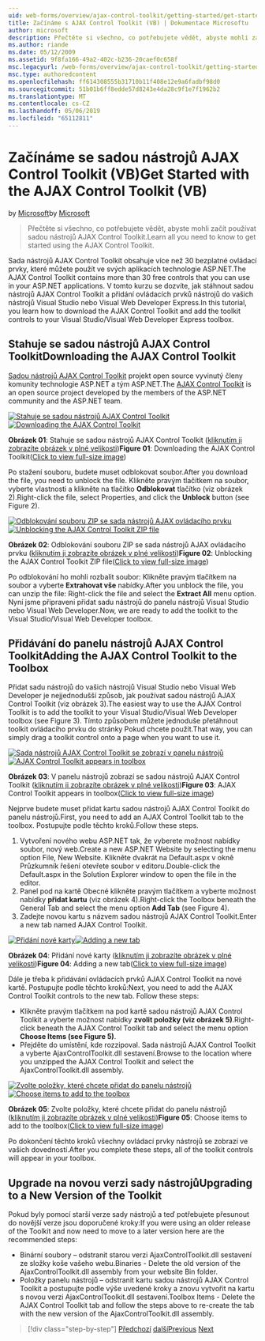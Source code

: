 ```yaml
---
uid: web-forms/overview/ajax-control-toolkit/getting-started/get-started-with-the-ajax-control-toolkit-vb
title: Začínáme s AJAX Control Toolkit (VB) | Dokumentace Microsoftu
author: microsoft
description: Přečtěte si všechno, co potřebujete vědět, abyste mohli začít používat sadou nástrojů AJAX Control Toolkit.
ms.author: riande
ms.date: 05/12/2009
ms.assetid: 9f8fa166-49a2-402c-b236-20caef0c658f
msc.legacyurl: /web-forms/overview/ajax-control-toolkit/getting-started/get-started-with-the-ajax-control-toolkit-vb
msc.type: authoredcontent
ms.openlocfilehash: ff614308555b31710b11f408e12e9a6fadbf98d0
ms.sourcegitcommit: 51b01b6ff8edde57d8243e4da28c9f1e7f1962b2
ms.translationtype: MT
ms.contentlocale: cs-CZ
ms.lasthandoff: 05/06/2019
ms.locfileid: "65112811"
---
```

# <a name="get-started-with-the-ajax-control-toolkit-vb"></a><span data-ttu-id="4e7c0-103">Začínáme se sadou nástrojů AJAX Control Toolkit (VB)</span><span class="sxs-lookup"><span data-stu-id="4e7c0-103">Get Started with the AJAX Control Toolkit (VB)</span></span>

<span data-ttu-id="4e7c0-104">by [Microsoft](https://github.com/microsoft)</span><span class="sxs-lookup"><span data-stu-id="4e7c0-104">by [Microsoft](https://github.com/microsoft)</span></span>

> <span data-ttu-id="4e7c0-105">Přečtěte si všechno, co potřebujete vědět, abyste mohli začít používat sadou nástrojů AJAX Control Toolkit.</span><span class="sxs-lookup"><span data-stu-id="4e7c0-105">Learn all you need to know to get started using the AJAX Control Toolkit.</span></span>

<span data-ttu-id="4e7c0-106">Sada nástrojů AJAX Control Toolkit obsahuje více než 30 bezplatné ovládací prvky, které můžete použít ve svých aplikacích technologie ASP.NET.</span><span class="sxs-lookup"><span data-stu-id="4e7c0-106">The AJAX Control Toolkit contains more than 30 free controls that you can use in your ASP.NET applications.</span></span> <span data-ttu-id="4e7c0-107">V tomto kurzu se dozvíte, jak stáhnout sadou nástrojů AJAX Control Toolkit a přidání ovládacích prvků nástrojů do vašich nástrojů Visual Studio nebo Visual Web Developer Express.</span><span class="sxs-lookup"><span data-stu-id="4e7c0-107">In this tutorial, you learn how to download the AJAX Control Toolkit and add the toolkit controls to your Visual Studio/Visual Web Developer Express toolbox.</span></span>

## <a name="downloading-the-ajax-control-toolkit"></a><span data-ttu-id="4e7c0-108">Stahuje se sadou nástrojů AJAX Control Toolkit</span><span class="sxs-lookup"><span data-stu-id="4e7c0-108">Downloading the AJAX Control Toolkit</span></span>

<span data-ttu-id="4e7c0-109">[Sadou nástrojů AJAX Control Toolkit](http://devexpress.com/act) projekt open source vyvinutý členy komunity technologie ASP.NET a tým ASP.NET.</span><span class="sxs-lookup"><span data-stu-id="4e7c0-109">The [AJAX Control Toolkit](http://devexpress.com/act) is an open source project developed by the members of the ASP.NET community and the ASP.NET team.</span></span>

<span data-ttu-id="4e7c0-110">[![Stahuje se sadou nástrojů AJAX Control Toolkit](get-started-with-the-ajax-control-toolkit-vb/_static/image1.jpg)](get-started-with-the-ajax-control-toolkit-vb/_static/image1.png)</span><span class="sxs-lookup"><span data-stu-id="4e7c0-110">[![Downloading the AJAX Control Toolkit](get-started-with-the-ajax-control-toolkit-vb/_static/image1.jpg)](get-started-with-the-ajax-control-toolkit-vb/_static/image1.png)</span></span>

<span data-ttu-id="4e7c0-111">**Obrázek 01**: Stahuje se sadou nástrojů AJAX Control Toolkit ([kliknutím ji zobrazíte obrázek v plné velikosti](get-started-with-the-ajax-control-toolkit-vb/_static/image2.png))</span><span class="sxs-lookup"><span data-stu-id="4e7c0-111">**Figure 01**: Downloading the AJAX Control Toolkit([Click to view full-size image](get-started-with-the-ajax-control-toolkit-vb/_static/image2.png))</span></span>

<span data-ttu-id="4e7c0-112">Po stažení souboru, budete muset odblokovat soubor.</span><span class="sxs-lookup"><span data-stu-id="4e7c0-112">After you download the file, you need to unblock the file.</span></span> <span data-ttu-id="4e7c0-113">Klikněte pravým tlačítkem na soubor, vyberte vlastnosti a klikněte na tlačítko **Odblokovat** tlačítko (viz obrázek 2).</span><span class="sxs-lookup"><span data-stu-id="4e7c0-113">Right-click the file, select Properties, and click the **Unblock** button (see Figure 2).</span></span>

<span data-ttu-id="4e7c0-114">[![Odblokování souboru ZIP se sada nástrojů AJAX ovládacího prvku](get-started-with-the-ajax-control-toolkit-vb/_static/image2.jpg)](get-started-with-the-ajax-control-toolkit-vb/_static/image3.png)</span><span class="sxs-lookup"><span data-stu-id="4e7c0-114">[![Unblocking the AJAX Control Toolkit ZIP file](get-started-with-the-ajax-control-toolkit-vb/_static/image2.jpg)](get-started-with-the-ajax-control-toolkit-vb/_static/image3.png)</span></span>

<span data-ttu-id="4e7c0-115">**Obrázek 02**: Odblokování souboru ZIP se sada nástrojů AJAX ovládacího prvku ([kliknutím ji zobrazíte obrázek v plné velikosti](get-started-with-the-ajax-control-toolkit-vb/_static/image4.png))</span><span class="sxs-lookup"><span data-stu-id="4e7c0-115">**Figure 02**: Unblocking the AJAX Control Toolkit ZIP file([Click to view full-size image](get-started-with-the-ajax-control-toolkit-vb/_static/image4.png))</span></span>

<span data-ttu-id="4e7c0-116">Po odblokování ho mohli rozbalit soubor: Klikněte pravým tlačítkem na soubor a vyberte **Extrahovat vše** nabídky.</span><span class="sxs-lookup"><span data-stu-id="4e7c0-116">After you unblock the file, you can unzip the file: Right-click the file and select the **Extract All** menu option.</span></span> <span data-ttu-id="4e7c0-117">Nyní jsme připraveni přidat sadu nástrojů do panelu nástrojů Visual Studio nebo Visual Web Developer.</span><span class="sxs-lookup"><span data-stu-id="4e7c0-117">Now, we are ready to add the toolkit to the Visual Studio/Visual Web Developer toolbox.</span></span>

## <a name="adding-the-ajax-control-toolkit-to-the-toolbox"></a><span data-ttu-id="4e7c0-118">Přidávání do panelu nástrojů AJAX Control Toolkit</span><span class="sxs-lookup"><span data-stu-id="4e7c0-118">Adding the AJAX Control Toolkit to the Toolbox</span></span>

<span data-ttu-id="4e7c0-119">Přidat sadu nástrojů do vašich nástrojů Visual Studio nebo Visual Web Developer je nejjednodušší způsob, jak používat sadou nástrojů AJAX Control Toolkit (viz obrázek 3).</span><span class="sxs-lookup"><span data-stu-id="4e7c0-119">The easiest way to use the AJAX Control Toolkit is to add the toolkit to your Visual Studio/Visual Web Developer toolbox (see Figure 3).</span></span> <span data-ttu-id="4e7c0-120">Tímto způsobem můžete jednoduše přetáhnout toolkit ovládacího prvku do stránky Pokud chcete použít.</span><span class="sxs-lookup"><span data-stu-id="4e7c0-120">That way, you can simply drag a toolkit control onto a page when you want to use it.</span></span>

<span data-ttu-id="4e7c0-121">[![Sada nástrojů AJAX Control Toolkit se zobrazí v panelu nástrojů](get-started-with-the-ajax-control-toolkit-vb/_static/image3.jpg)](get-started-with-the-ajax-control-toolkit-vb/_static/image5.png)</span><span class="sxs-lookup"><span data-stu-id="4e7c0-121">[![AJAX Control Toolkit appears in toolbox](get-started-with-the-ajax-control-toolkit-vb/_static/image3.jpg)](get-started-with-the-ajax-control-toolkit-vb/_static/image5.png)</span></span>

<span data-ttu-id="4e7c0-122">**Obrázek 03**: V panelu nástrojů zobrazí se sadou nástrojů AJAX Control Toolkit ([kliknutím ji zobrazíte obrázek v plné velikosti](get-started-with-the-ajax-control-toolkit-vb/_static/image6.png))</span><span class="sxs-lookup"><span data-stu-id="4e7c0-122">**Figure 03**: AJAX Control Toolkit appears in toolbox([Click to view full-size image](get-started-with-the-ajax-control-toolkit-vb/_static/image6.png))</span></span>

<span data-ttu-id="4e7c0-123">Nejprve budete muset přidat kartu sadou nástrojů AJAX Control Toolkit do panelu nástrojů.</span><span class="sxs-lookup"><span data-stu-id="4e7c0-123">First, you need to add an AJAX Control Toolkit tab to the toolbox.</span></span> <span data-ttu-id="4e7c0-124">Postupujte podle těchto kroků.</span><span class="sxs-lookup"><span data-stu-id="4e7c0-124">Follow these steps.</span></span>

1. <span data-ttu-id="4e7c0-125">Vytvoření nového webu ASP.NET tak, že vyberete možnost nabídky soubor, nový web.</span><span class="sxs-lookup"><span data-stu-id="4e7c0-125">Create a new ASP.NET Website by selecting the menu option File, New Website.</span></span> <span data-ttu-id="4e7c0-126">Klikněte dvakrát na Default.aspx v okně Průzkumník řešení otevřete soubor v editoru.</span><span class="sxs-lookup"><span data-stu-id="4e7c0-126">Double-click the Default.aspx in the Solution Explorer window to open the file in the editor.</span></span>
2. <span data-ttu-id="4e7c0-127">Panel pod na kartě Obecné klikněte pravým tlačítkem a vyberte možnost nabídky **přidat kartu** (viz obrázek 4).</span><span class="sxs-lookup"><span data-stu-id="4e7c0-127">Right-click the Toolbox beneath the General Tab and select the menu option **Add Tab** (see Figure 4).</span></span>
3. <span data-ttu-id="4e7c0-128">Zadejte novou kartu s názvem sadou nástrojů AJAX Control Toolkit.</span><span class="sxs-lookup"><span data-stu-id="4e7c0-128">Enter a new tab named AJAX Control Toolkit.</span></span>

<span data-ttu-id="4e7c0-129">[![Přidání nové karty](get-started-with-the-ajax-control-toolkit-vb/_static/image4.jpg)](get-started-with-the-ajax-control-toolkit-vb/_static/image7.png)</span><span class="sxs-lookup"><span data-stu-id="4e7c0-129">[![Adding a new tab](get-started-with-the-ajax-control-toolkit-vb/_static/image4.jpg)](get-started-with-the-ajax-control-toolkit-vb/_static/image7.png)</span></span>

<span data-ttu-id="4e7c0-130">**Obrázek 04**: Přidání nové karty ([kliknutím ji zobrazíte obrázek v plné velikosti](get-started-with-the-ajax-control-toolkit-vb/_static/image8.png))</span><span class="sxs-lookup"><span data-stu-id="4e7c0-130">**Figure 04**: Adding a new tab([Click to view full-size image](get-started-with-the-ajax-control-toolkit-vb/_static/image8.png))</span></span>

<span data-ttu-id="4e7c0-131">Dále je třeba k přidávání ovládacích prvků AJAX Control Toolkit na nové kartě. Postupujte podle těchto kroků:</span><span class="sxs-lookup"><span data-stu-id="4e7c0-131">Next, you need to add the AJAX Control Toolkit controls to the new tab. Follow these steps:</span></span>

- <span data-ttu-id="4e7c0-132">Klikněte pravým tlačítkem na pod kartě sadou nástrojů AJAX Control Toolkit a vyberte možnost nabídky **zvolit položky (viz obrázek 5)**.</span><span class="sxs-lookup"><span data-stu-id="4e7c0-132">Right-click beneath the AJAX Control Toolkit tab and select the menu option **Choose Items (see Figure 5)**.</span></span>
- <span data-ttu-id="4e7c0-133">Přejděte do umístění, kde rozzipoval. Sada nástrojů AJAX Control Toolkit a vyberte AjaxControlToolkit.dll sestavení.</span><span class="sxs-lookup"><span data-stu-id="4e7c0-133">Browse to the location where you unzipped the AJAX Control Toolkit and select the AjaxControlToolkit.dll assembly.</span></span>

<span data-ttu-id="4e7c0-134">[![Zvolte položky, které chcete přidat do panelu nástrojů](get-started-with-the-ajax-control-toolkit-vb/_static/image5.jpg)](get-started-with-the-ajax-control-toolkit-vb/_static/image9.png)</span><span class="sxs-lookup"><span data-stu-id="4e7c0-134">[![Choose items to add to the toolbox](get-started-with-the-ajax-control-toolkit-vb/_static/image5.jpg)](get-started-with-the-ajax-control-toolkit-vb/_static/image9.png)</span></span>

<span data-ttu-id="4e7c0-135">**Obrázek 05**: Zvolte položky, které chcete přidat do panelu nástrojů ([kliknutím ji zobrazíte obrázek v plné velikosti](get-started-with-the-ajax-control-toolkit-vb/_static/image10.png))</span><span class="sxs-lookup"><span data-stu-id="4e7c0-135">**Figure 05**: Choose items to add to the toolbox([Click to view full-size image](get-started-with-the-ajax-control-toolkit-vb/_static/image10.png))</span></span>

<span data-ttu-id="4e7c0-136">Po dokončení těchto kroků všechny ovládací prvky nástrojů se zobrazí ve vašich dovedností.</span><span class="sxs-lookup"><span data-stu-id="4e7c0-136">After you complete these steps, all of the toolkit controls will appear in your toolbox.</span></span>

## <a name="upgrading-to-a-new-version-of-the-toolkit"></a><span data-ttu-id="4e7c0-137">Upgrade na novou verzi sady nástrojů</span><span class="sxs-lookup"><span data-stu-id="4e7c0-137">Upgrading to a New Version of the Toolkit</span></span>

<span data-ttu-id="4e7c0-138">Pokud byly pomocí starší verze sady nástrojů a teď potřebujete přesunout do novější verze jsou doporučené kroky:</span><span class="sxs-lookup"><span data-stu-id="4e7c0-138">If you were using an older release of the Toolkit and now need to move to a later version here are the recommended steps:</span></span>

- <span data-ttu-id="4e7c0-139">Binární soubory – odstranit starou verzi AjaxControlToolkit.dll sestavení ze složky koše vašeho webu.</span><span class="sxs-lookup"><span data-stu-id="4e7c0-139">Binaries - Delete the old version of the AjaxControlToolkit.dll assembly from your website Bin folder.</span></span>
- <span data-ttu-id="4e7c0-140">Položky panelu nástrojů – odstranit kartu sadou nástrojů AJAX Control Toolkit a postupujte podle výše uvedené kroky a znovu vytvořit na kartu s novou verzi AjaxControlToolkit.dll sestavení.</span><span class="sxs-lookup"><span data-stu-id="4e7c0-140">Toolbox Items - Delete the AJAX Control Toolkit tab and follow the steps above to re-create the tab with the new version of the AjaxControlToolkit.dll assembly.</span></span>

> [!div class="step-by-step"]
> <span data-ttu-id="4e7c0-141">[Předchozí](creating-a-custom-ajax-control-toolkit-control-extender-cs.md)
> [další](using-ajax-control-toolkit-controls-and-control-extenders-vb.md)</span><span class="sxs-lookup"><span data-stu-id="4e7c0-141">[Previous](creating-a-custom-ajax-control-toolkit-control-extender-cs.md)
[Next](using-ajax-control-toolkit-controls-and-control-extenders-vb.md)</span></span>
